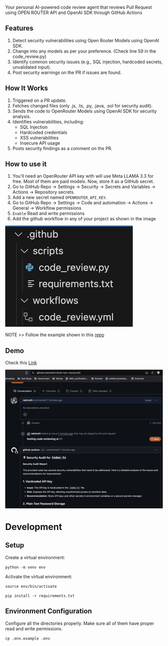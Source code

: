 Your personal AI-powered code review agent that reviews Pull Request using OPEN ROUTER API and OpenAI SDK through GitHub Actions

## Features
1. Detect security vulnerabilities using Open Router Models using OpenAI SDK.
2. Change into any models as per your preference. (Check line 59 in the code_review.py)
3. Identify common security issues (e.g., SQL injection, hardcoded secrets, unvalidated input).
4. Post security warnings on the PR if issues are found.


## How It Works
1. Triggered on a PR update.
2. Fetches changed files (only .js, .ts, .py, .java, .sol for security audit).
3. Sends the code to OpenRouter Models using OpenAI SDK for security analysis.
4. Identifies vulnerabilities, including:
    - SQL Injection
    - Hardcoded credentials
    - XSS vulnerabilities
    - Insecure API usage
5. Posts security findings as a comment on the PR.

## How to use it

1. You'll need an OpenRouter API key with will use Meta LLAMA 3.3 for free. Most of them are paid models. Now, store it as a GitHub secret.
2. Go to GitHub Repo → Settings → Security → Secrets and Variables → Actions → Repository secrets.
3. Add a new secret named `OPENROUTER_API_KEY`.
4. Go to GitHub Repo → Settings → Code and automation → Actions → General → Workflow permissions
5. `Enable` Read and write permissions
6. Add the github workflow in any of your project as shown in the image

![Workflow Structure](images/structure.png)


NOTE >> Follow the example shown in this [repo](https://github.com/rakimsth/ai-test-repo)

## Demo

Check this [Link](https://github.com/rakimsth/ai-test-repo/pull/4)

![Demo Image](images/demo.png)

# Development

## Setup
Create a virtual environment:

```
python -m venv env
```

Activate the virtual environment:

```
source env/bin/activate
```

```
pip install -r requirements.txt
```

## Environment Configuration
Configure all the directories properly. Make sure all of them have proper read and write permissions.

```
cp .env.example .env
```
